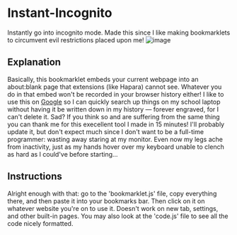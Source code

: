 # Instant-Incognito
Instantly go into incognito mode. Made this since I like making bookmarklets to circumvent evil restrictions placed upon me!
![image](https://github.com/flvent-englishman/instant-incog/assets/141452587/0adc58b3-c6e8-4623-8c57-40e693ef4a81)

## Explanation
Basically, this bookmarklet embeds your current webpage into an about:blank page that extensions (like Hapara) cannot see. Whatever you do in that embed won't be recorded in your browser history either! I like to use this on [Google](<https://www.google.com/>) so I can quickly search up things on my school laptop without having it be written down in my history — forever engraved, for I can't delete it. Sad? If you think so and are suffering from the same thing you can thank me for this execellent tool I made in 15 minutes! I'll probably update it, but don't expect much since I don't want to be a full-time programmer: wasting away staring at my monitor. Even now my legs ache from inactivity, just as my hands hover over my keyboard unable to clench as hard as I could've before starting...

## Instructions
Alright enough with that: go to the 'bookmarklet.js' file, copy everything there, and then paste it into your bookmarks bar. Then click on it on whatever website you're on to use it. Doesn't work on new tab, settings, and other built-in pages. You may also look at the 'code.js' file to see all the code nicely formatted.
